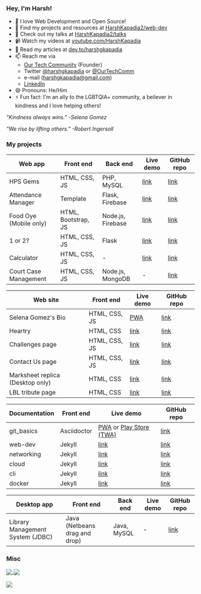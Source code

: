 ### Hey, I'm Harsh!

- 💛 I love Web Development and Open Source!
- 🔖 Find my projects and resources at [HarshKapadia2/web-dev](https://github.com/HarshKapadia2/web-dev)
- 🎤 Check out my talks at [HarshKapadia2/talks](https://github.com/HarshKapadia2/talks)
- 📹 Watch my videos at [youtube.com/HarshKapadia](https://www.youtube.com/HarshKapadia)
- 📃 Read my articles at [dev.to/harshgkapadia](https://dev.to/harshgkapadia)
- 📫 Reach me via
  - [Our Tech Community](https://otc.zulipchat.com) (Founder)
  - Twitter [@harshgkapadia](https://twitter.com/harshgkapadia) or [@OurTechComm](https://twitter.com/OurTechComm)
  - e-mail (harshgkapadia@gmail.com)
  - [LinkedIn](https://www.linkedin.com/in/harshgkapadia)
- 😄 Pronouns: He/Him
- ⚡ Fun fact: I'm an ally to the LGBTQIA+ community, a believer in kindness and I love helping others!

*"Kindness always wins." -Selena Gomez*

*"We rise by lifting others." -Robert Ingersoll*


### My projects

Web app | Front end | Back end | Live demo | GitHub repo
------- | --------- | -------- | --------- | -----------
HPS Gems | HTML, CSS, JS | PHP, MySQL | [link](https://hps-gems.herokuapp.com/) | [link](https://github.com/HarshKapadia2/hps-gems)
Attendance Manager | Template | Flask, Firebase | [link](https://attendance-management-flask.herokuapp.com/) | [link](https://github.com/HarshKapadia2/attendance_management)
Food Oye (Mobile only) | HTML, Bootstrap, JS | Node.js, Firebase | [link](https://food-oye.herokuapp.com/) | [link](https://github.com/rajatrjoshi/food-oye)
1 or 2? | HTML, CSS, JS | Flask | [link](https://one-or-two.herokuapp.com/) | [link](https://github.com/HarshKapadia2/one-or-two)
Calculator| HTML, CSS, JS | - | [link](https://harshkapadia2.github.io/calculator/) | [link](https://github.com/HarshKapadia2/calculator)
Court Case Management | HTML, CSS, JS | Node.js, MongoDB | - | [link](https://github.com/HarshKapadia2/court_case_management_web_app)

Web site | Front end | Live demo | GitHub repo
-------- | --------- | --------- | -----------
Selena Gomez's Bio | HTML, CSS, JS | [PWA](https://harshkapadia2.github.io/sg-bio/) | [link](https://github.com/HarshKapadia2/sg-bio)
Heartry | HTML, CSS | [link](https://www.heartry.tk/) | [link](https://github.com/SirusCodes/heartry/tree/gh-pages)
Challenges page | HTML, CSS, JS | [link](https://harshkapadia2.github.io/sample-challenges-page/) | [link](https://github.com/HarshKapadia2/sample-challenges-page)
Contact Us page | HTML, CSS, JS | [link](https://harshkapadia2.github.io/sample-contact-us-page/) | [link](https://github.com/HarshKapadia2/sample-contact-us-page)
Marksheet replica (Desktop only) | HTML, CSS | [link](https://harshkapadia2.github.io/sample-marksheet/) | [link](https://github.com/HarshKapadia2/sample-marksheet)
LBL tribute page | HTML, CSS | [link](https://harshkapadia2.github.io/lbl-tribute-page/) | [link](https://github.com/HarshKapadia2/lbl-tribute-page)

Documentation | Front end | Live demo | GitHub repo
------------- | --------- | --------- | -----------
git_basics | Asciidoctor | [PWA](https://harshkapadia2.github.io/git_basics/) or [Play Store (TWA)](https://play.google.com/store/apps/details?id=com.harsh_kapadia.git_basics) | [link](https://github.com/HarshKapadia2/git_basics)
web-dev | Jekyll | [link](https://harshkapadia2.github.io/web-dev/) | [link](https://github.com/HarshKapadia2/web-dev)
networking | Jekyll | [link](https://harshkapadia2.github.io/networking/) | [link](https://github.com/HarshKapadia2/networking)
cloud | Jekyll | [link](https://harshkapadia2.github.io/cloud/) | [link](https://github.com/HarshKapadia2/cloud)
cli | Jekyll | [link](https://harshkapadia2.github.io/cli/) | [link](https://github.com/HarshKapadia2/cli)
docker | Jekyll | [link](https://harshkapadia2.github.io/docker/) | [link](https://github.com/HarshKapadia2/docker)

Desktop app | Front end | Back end | Live demo | GitHub repo
---- | --------- | -------- | --------- | -----------
Library Management System (JDBC) | Java (Netbeans drag and drop) | Java, MySQL | - | [link](https://github.com/HarshKapadia2/JDBC_LibraryManagementSystem)


### Misc
<a href="https://github.com/HarshKapadia2/web-dev">
  <img align="center" src="https://github-readme-stats.vercel.app/api/pin/?username=HarshKapadia2&repo=web-dev&theme=dark" />
</a>
<a href="https://github.com/HarshKapadia2/articles">
  <img align="center" src="https://github-readme-stats.vercel.app/api/pin/?username=HarshKapadia2&repo=articles&theme=dark" />
</a>
<br />
<br />
<a href="https://github.com/HarshKapadia2/talks">
  <img align="center" src="https://github-readme-stats.vercel.app/api/pin/?username=HarshKapadia2&repo=talks&theme=dark" />
</a>
